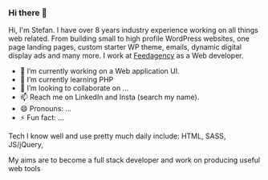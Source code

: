 ### Hi there 👋

<!--
**stefancroft/stefancroft** is a ✨ _special_ ✨ repository because its `README.md` (this file) appears on your GitHub profile.

Here are some ideas to get you started:

- 🔭 I’m currently working on ...
- 🌱 I’m currently learning ...
- 👯 I’m looking to collaborate on ...
- 🤔 I’m looking for help with ...
- 💬 Ask me about ...
- 📫 How to reach me: ...
- 😄 Pronouns: ...
- ⚡ Fun fact: ...
-->

Hi, I'm Stefan. I have over 8 years industry experience working on all things web related. From building small to high profile WordPress websites, one page landing pages, custom starter WP theme, emails, dynamic digital display ads and many more. I work at <a href="https://www.feedagency.xyz" >Feedagency</a> as a Web developer.

- 🔭 I’m currently working on a Web application UI.
- 🌱 I’m currently learning PHP
- 👯 I’m looking to collaborate on ...
- 📫 Reach me on LinkedIn and Insta (search my name).
- 😄 Pronouns: ...
- ⚡ Fun fact: ...


Tech I know well and use pretty much daily include: HTML, SASS, JS/jQuery, 

My aims are to become a full stack developer and work on producing useful web tools

